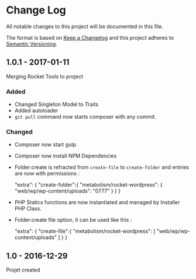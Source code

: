 # Change Log
All notable changes to this project will be documented in this file.

The format is based on [Keep a Changelog](http://keepachangelog.com/) 
and this project adheres to [Semantic Versioning](http://semver.org/).

## 1.0.1 - 2017-01-11 ##
Merging Rocket Tools to project
### Added
* Changed Singleton Model to Traits
* Added autoloader
* `git pull` command now starts composer with any commit.
### Changed 
* Composer now start gulp
* Composer now install NPM Dependencies
* Folder:create is refracted from `create-file` to `create-folder` and entries are now with permissions :


     "extra": {
         "create-folder":{
             "metabolism/rocket-wordpress": {
                 "web/wp/wp-content/uploads": "0777"
             }
         }
     }
* PHP Statics functions are now instantiated and managed by Installer PHP Class.
* Folder:create file option, it can be used like this : 


     "extra": {
         "create-file":{
             "metabolism/rocket-wordpress": [
                 "web/wp/wp-content/uploads"
             ]
         }
     }
     
     
## 1.0 - 2016-12-29 ##
Projet created